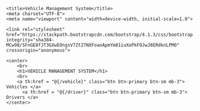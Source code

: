 <html lang="en" xmlns:th="http://www.thymeleaf.org">

<head>

    <title>Vehicle Management System</title>
    <meta charset="UTF-8">
    <meta name="viewport" content="width=device-width, initial-scale=1.0">

    <link rel="stylesheet" href="https://stackpath.bootstrapcdn.com/bootstrap/4.1.3/css/bootstrap.min.css" integrity="sha384-MCw98/SFnGE8fJT3GXwEOngsV7Zt27NXFoaoApmYm81iuXoPkFOJwJ8ERdknLPMO" crossorigin="anonymous">

    
</head>

<body style="background-image: url('image/hd.jpg'); background-size:cover; background-repeat:no-repeat;">

    <center>
        <br>
        <h1>VEHICLE MANAGEMENT SYSTEM</h1>
        <br>
        <a th:href = "@{/vehicle}" class="btn btn-primary btn-sm mb-3"> Vehicles </a>  
          <a th:href = "@{/driver}" class="btn btn-primary btn-sm mb-3"> Drivers </a>
    </center>

</body>

</html>
